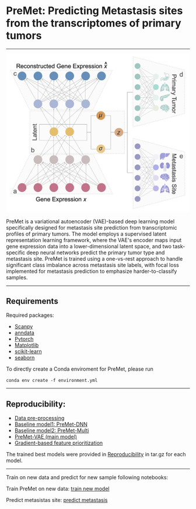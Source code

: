 # PreMet: Predicting Metastasis sites from the transcriptomes of primary tumors

***

![PreMet Model Overview](./PreMet_model.png)

PreMet is a variational autoencoder (VAE)-based deep learning model specifically designed for metastasis site prediction from transcriptomic profiles of primary tumors. The model employs a supervised latent representation learning framework, where the VAE's encoder maps input gene expression data into a lower-dimensional latent space, and two task-specific deep neural networks predict the primary tumor type and metastasis site. PreMet is trained using a one-vs-rest approach to handle significant class imbalance across metastasis site labels, with focal loss implemented for metastasis prediction to emphasize harder-to-classify samples. 


*** 
## Requirements 
Required packages:
- [Scanpy](https://scanpy.readthedocs.io/en/stable/)
- [anndata](https://anndata.readthedocs.io/en/latest/)
- [Pytorch](https://pytorch.org/)
- [Matplotlib](https://matplotlib.org/stable/)
- [scikit-learn](https://scikit-learn.org/stable/)
- [seaborn](https://seaborn.pydata.org/index.html)


To directly create a Conda enviroment for PreMet, please run

```
conda env create -f environment.yml
```
***

## Reproducibility:

- [Data pre-processing](https://github.com/loooooooopi/PreMet/blob/main/Reproducibility/data_preprocessing.ipynb)
- [Baseline model1: PreMet-DNN](https://github.com/loooooooopi/PreMet/blob/main/Reproducibility/Baseline1%20PreMet-DNN.ipynb)
- [Baseline model2: PreMet-Multi](https://github.com/loooooooopi/PreMet/blob/main/Reproducibility/Baseline2%20PreMet-Multi.ipynb)
- [PreMet-VAE (main model)](https://github.com/loooooooopi/PreMet/blob/main/Reproducibility/PreMet-VAE.ipynb)
- [Gradient-based feature prioritization](https://github.com/loooooooopi/PreMet/blob/main/Reproducibility/Gradient-based%20feature%20selection%20and%20pathway%20analysis.ipynb)

The trained best models were provided in [Reproducibility](https://github.com/loooooooopi/PreMet/blob/main/Reproducibility/) in tar.gz for each model.

***

Train on new data and predict for new sample following notebooks:

Train PreMet on new data: [train new model](https://github.com/loooooooopi/PreMet/blob/main/train_new_data.ipynb)

Predict metasistas site: [predict metastasis](https://github.com/loooooooopi/PreMet/blob/main/predict_metastasis.ipynb)
